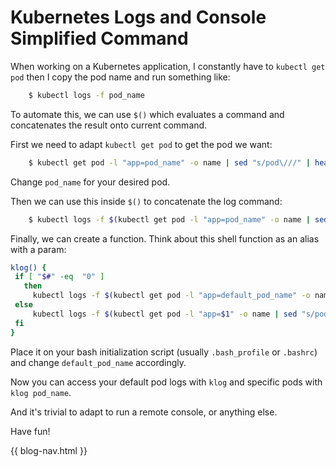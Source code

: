 # Kubernetes Logs and Console Simplified Command

When working on a Kubernetes application, I constantly have to `kubectl get pod` then I copy the pod name and run something like:

```bash
    $ kubectl logs -f pod_name
```

To automate this, we can use `$()` which evaluates a command and concatenates the result onto current command.

First we need to adapt `kubectl get pod` to get the pod we want:

```bash
    $ kubectl get pod -l "app=pod_name" -o name | sed "s/pod\///" | head -n 1
```

Change `pod_name` for your desired pod.

Then we can use this inside `$()` to concatenate the log command:

```bash
    $ kubectl logs -f $(kubectl get pod -l "app=pod_name" -o name | sed "s/pod\///" | head -n 1)
```

Finally, we can create a function. Think about this shell function as an alias with a param:

```bash
klog() {
 if [ "$#" -eq  "0" ]
   then
     kubectl logs -f $(kubectl get pod -l "app=default_pod_name" -o name | sed "s/pod\///" | head -n 1)
 else
     kubectl logs -f $(kubectl get pod -l "app=$1" -o name | sed "s/pod\///" | head -n 1)
 fi
}
```

Place it on your bash initialization script (usually `.bash_profile` or `.bashrc`) and change `default_pod_name` accordingly.

Now you can access your default pod logs with `klog` and specific pods with `klog pod_name`.

And it's trivial to adapt to run a remote console, or anything else.  

  
Have fun!

{{ blog-nav.html }}

